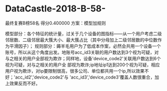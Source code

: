 # DataCastle-2018-B-58-
最终复赛B榜58名  得分0.400000  方案：模型加规则

模型部分：各个特征的统计量，过关于几个设备的图指标——从一个用户考虑二级邻居数、二级邻居最大簇大小、最大簇占比（其中分母加上二级邻居数的中位数作为平滑因子）；
规则部分：薅羊毛用户为了低成本作案，必然会共用一个设备一个账号，所以从这个角度出发。地账号acc_id3关联的用户数达到3个视为可疑，对与之相关的用户全部视为欺诈；同样地，设备'device_code2'关联用户数达到6个视为可疑，对与之相关的用户全
部视为欺诈;ip地址ip1达到200个视为可疑，相应用户视为欺诈，对ip要限制很高，很多公司、单位都共用一个ip,所以效果不好；'acc_id2','device_code2'与
'acc_id3','device_code3'覆盖人数很重合，加上效果反而不好。
